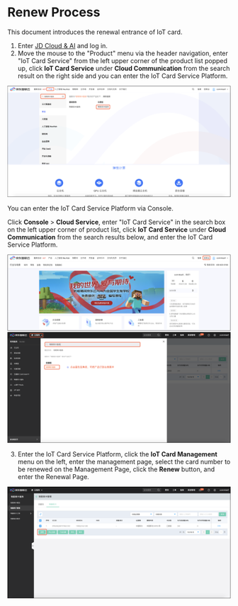
# Renew Process

This document introduces the renewal entrance of IoT card.

1. Enter [JD Cloud & AI](https://console.jdcloud.com/overview) and log in.
2. Move the mouse to the "Product" menu via the header navigation, enter "IoT Card Service" from the left upper corner of the product list popped up, click **IoT Card Service** under **Cloud Communication** from the search result on the right side and you can enter the IoT Card Service Platform.

![物联网卡服务 控制台](../../../../image/Query-Card-Service/console-renewal-0.png)

You can enter the IoT Card Service Platform via Console.

Click **Console** > **Cloud Service**, enter "IoT Card Service" in the search box on the left upper corner of product list, click **IoT Card Service** under **Cloud Communication** from the search results below, and enter the IoT Card Service Platform.

![物联网卡服务 控制台](../../../../image/Query-Card-Service/console-renewal-1.png)
![物联网卡服务 控制台](../../../../image/Query-Card-Service/console-renewal-2.png)

3. Enter the IoT Card Service Platform, click the **IoT Card Management** menu on the left, enter the management page, select the card number to be renewed on the Management Page, click the **Renew** button, and enter the Renewal Page.

![物联网卡服务 卡管理](../../../../image/Query-Card-Service/renewal.png)
